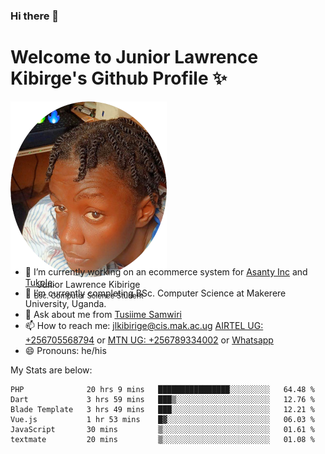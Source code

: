 ### Hi there 👋 
# Welcome to Junior Lawrence Kibirge's Github Profile ✨
 
<p align="center" style="border-radius:50%;width:250px;height:250px;">
  <img src="https://github.com/juniorkibirige/juniorkibirige/blob/main/cropped-twitter-pp.png" 
       alt="Profile picture from Twitter" /></br>
  <span align="center">Junior Lawrence Kibirige</span><br/>
  <small align="center" font-size="15">Bsc. Computer Science Student</small>
</p>

- 🔭 I’m currently working on an ecommerce system for [Asanty Inc](https://asanty.africa) and [Tukole](https://app.tukole.ug).
- 🌱 I’m currently completing BSc. Computer Science at Makerere University, Uganda.
- 💬 Ask about me from [Tusiime Samwiri](mailto:stusiime@asanty.africa)
- 📫 How to reach me: [jlkibirige@cis.mak.ac.ug](mailto:juniorkibirige@students.mak.ac.ug) [AIRTEL UG: +256705568794](tel:+256705568794) or [MTN UG: +256789334002](tel:+256789334002) or [Whatsapp](tel:+17602847072)
- 😄 Pronouns: he/his

My Stats are below:

<!--START_SECTION:waka-->

```text
PHP              20 hrs 9 mins   ████████████████░░░░░░░░░   64.48 %
Dart             3 hrs 59 mins   ███▒░░░░░░░░░░░░░░░░░░░░░   12.76 %
Blade Template   3 hrs 49 mins   ███░░░░░░░░░░░░░░░░░░░░░░   12.21 %
Vue.js           1 hr 53 mins    █▓░░░░░░░░░░░░░░░░░░░░░░░   06.03 %
JavaScript       30 mins         ▒░░░░░░░░░░░░░░░░░░░░░░░░   01.61 %
textmate         20 mins         ▒░░░░░░░░░░░░░░░░░░░░░░░░   01.08 %
```

<!--END_SECTION:waka-->
